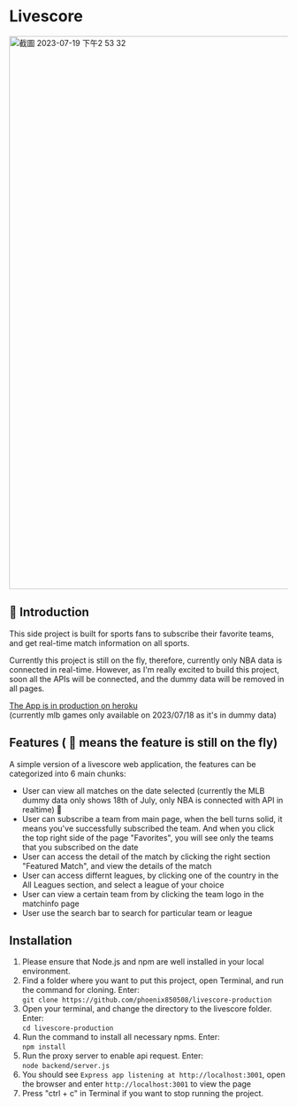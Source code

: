 # Livescore

<img width="1000" alt="截圖 2023-07-19 下午2 53 32" src="https://github.com/phoenix850508/livescore/assets/121414639/3cb5cd01-8558-442d-839d-ed7460341d3e">

## 🏀 Introduction

This side project is built for sports fans to subscribe their favorite teams, and get real-time match information on all sports.

Currently this project is still on the fly, therefore, currently only NBA data is connected in real-time. However, as I'm really excited to build this project, soon all the APIs will be connected, and the dummy data will be removed in all pages.

[The App is in production on heroku](https://livescore-83864383907c.herokuapp.com)
<br />(currently mlb games only available on 2023/07/18 as it's in dummy data)

## Features ( 🚧 means the feature is still on the fly)

A simple version of a livescore web application, the features can be categorized into 6 main chunks:

- User can view all matches on the date selected (currently the MLB dummy data only shows 18th of July, only NBA is connected with API in realtime) 🚧
- User can subscribe a team from main page, when the bell turns solid, it means you've successfully subscribed the team. And when you click the top right side of the page "Favorites", you will see only the teams that you subscribed on the date
- User can access the detail of the match by clicking the right section "Featured Match", and view the details of the match
- User can access differnt leagues, by clicking one of the country in the All Leagues section, and select a league of your choice
- User can view a certain team from by clicking the team logo in the matchinfo page
- User use the search bar to search for particular team or league

## Installation

1. Please ensure that Node.js and npm are well installed in your local environment.
2. Find a folder where you want to put this project, open Terminal, and run the command for cloning. Enter:
   <br /> `git clone https://github.com/phoenix850508/livescore-production`
3. Open your terminal, and change the directory to the livescore folder. Enter:
   <br /> `cd livescore-production`
4. Run the command to install all necessary npms. Enter:
   <br /> `npm install`
5. Run the proxy server to enable api request. Enter:
   <br /> `node backend/server.js`
6. You should see `Express app listening at http://localhost:3001`, open the browser and enter `http://localhost:3001` to view the page
7. Press "ctrl + c" in Terminal if you want to stop running the project.
